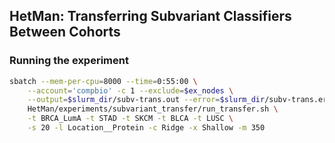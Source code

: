 HetMan: Transferring Subvariant Classifiers Between Cohorts
--------------------------------

### Running the experiment ###

```bash
sbatch --mem-per-cpu=8000 --time=0:55:00 \
	--account='compbio' -c 1 --exclude=$ex_nodes \
	--output=$slurm_dir/subv-trans.out --error=$slurm_dir/subv-trans.err \
	HetMan/experiments/subvariant_transfer/run_transfer.sh \
	-t BRCA_LumA -t STAD -t SKCM -t BLCA -t LUSC \
	-s 20 -l Location__Protein -c Ridge -x Shallow -m 350
```

